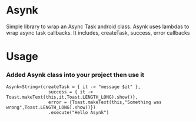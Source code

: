 # Asynk
Simple library to wrap an Async Task android class. 
Asynk uses lambdas to wrap async task callbacks. 
It includes, createTask, success, error callbacks


# Usage 
### Added Asynk class into your project then use it

``` 
Asynk<String>(createTask = { it -> "message $it" },
                success = { it -> Toast.makeText(this,it,Toast.LENGTH_LONG).show()},
                error = {Toast.makeText(this,"Something was wrong",Toast.LENGTH_LONG).show()})
                .execute("Hello Asynk")
```
